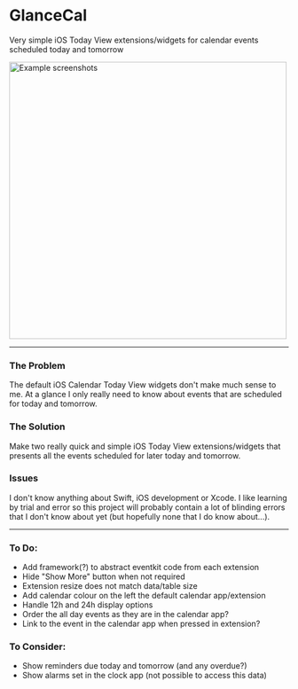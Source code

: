 # GlanceCal
Very simple iOS Today View extensions/widgets for calendar events scheduled today and tomorrow

<!-- ![Example screenshots](https://raw.githubusercontent.com/jackhallybone/GlanceCal/master/Screenshots.png "Example screenshots") -->

<img src="https://raw.githubusercontent.com/jackhallybone/GlanceCal/master/Screenshots.png"  width='500' alt="Example screenshots">

----

### The Problem

The default iOS Calendar Today View widgets don't make much sense to me. At a glance I only really need to know about events that are scheduled for today and tomorrow.

### The Solution

Make two really quick and simple iOS Today View extensions/widgets that presents all the events scheduled for later today and tomorrow.

### Issues

I don't know anything about Swift, iOS development or Xcode. I like learning by trial and error so this project will probably contain a lot of blinding errors that I don't know about yet (but hopefully none that I do know about...).

----

### To Do:
- Add framework(?) to abstract eventkit code from each extension
- Hide "Show More" button when not required
- Extension resize does not match data/table size
- Add calendar colour on the left the default calendar app/extension
- Handle 12h and 24h display options
- Order the all day events as they are in the calendar app?
- Link to the event in the calendar app when pressed in extension?

### To Consider:
- Show reminders due today and tomorrow (and any overdue?)
- Show alarms set in the clock app (not possible to access this data)
